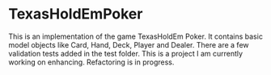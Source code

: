 # TexasHoldEmPoker

This is an implementation of the game TexasHoldEm Poker. It contains basic model objects like Card, Hand, Deck, Player and Dealer. There are a few validation tests added in the test folder. This is a project I am currently working on enhancing. Refactoring is in progress. 
